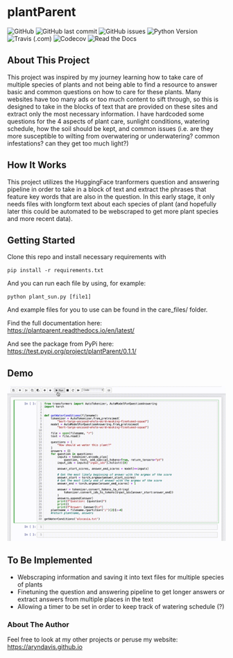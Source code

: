 # plantParent

![GitHub](https://img.shields.io/github/license/aryndavis/animemusic)
![GitHub last commit](https://img.shields.io/github/last-commit/aryndavis/animemusic)
![GitHub issues](https://img.shields.io/github/issues-raw/aryndavis/animemusic)
![Python Version](https://img.shields.io/badge/python-3.8-blue)
![Travis (.com)](https://img.shields.io/travis/com/aryndavis/plantParent)
![Codecov](https://img.shields.io/codecov/c/github/aryndavis/plantParent)
![Read the Docs](https://img.shields.io/readthedocs/plantparent)

## About This Project

This project was inspired by my journey learning how to take care of multiple species of plants and not being able to find a resource to answer basic and common questions on how to care for these plants. Many websites have too many ads or too much content to sift through, so this is designed to take in the blocks of text that are provided on these sites and extract only the most necessary information. I have hardcoded some questions for the 4 aspects of plant care, sunlight conditions, watering schedule, how the soil should be kept, and common issues (i.e. are they more susceptible to wilting from overwatering or underwatering? common infestations? can they get too much light?)

## How It Works

This project utilizes the HuggingFace tranformers question and answering pipeline in order to take in a block of text and extract the phrases that feature key words that are also in the question. In this early stage, it only needs files with longform text about each species of plant (and hopefully later this could be automated to be webscraped to get more plant species and more recent data). 

## Getting Started

Clone this repo and install necessary requirements with 

```
pip install -r requirements.txt
```

And you can run each file by using, for example:
```
python plant_sun.py [file1]
```
And example files for you to use can be found in the care_files/ folder.

Find the full documentation here: https://plantparent.readthedocs.io/en/latest/

And see the package from PyPi here: https://test.pypi.org/project/plantParent/0.1.1/

## Demo

![getting water conditions](demo/demo.gif)

## To Be Implemented

* Webscraping information and saving it into text files for multiple species of plants
* Finetuning the question and answering pipeline to get longer answers or extract answers from multiple places in the text
* Allowing a timer to be set in order to keep track of watering schedule (?)


### About The Author

Feel free to look at my other projects or peruse my website: https://aryndavis.github.io

